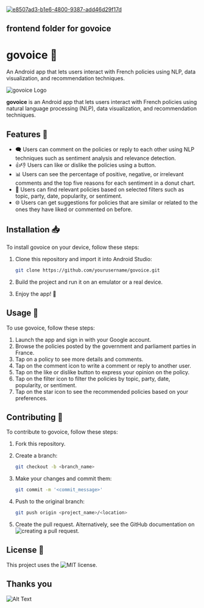 <a href="https://ibb.co/gP6psfn"><img src="https://i.ibb.co/gP6psfn/e8507ad3-b1e6-4800-9387-add46d29f17d.jpg" alt="e8507ad3-b1e6-4800-9387-add46d29f17d" border="0"></a>

## frontend folder for govoice

# govoice 📢 

An Android app that lets users interact with French policies using NLP, data visualization, and recommendation techniques. 


![govoice Logo](https://i.ibb.co/gP6psfn/e8507ad3-b1e6-4800-9387-add46d29f17d.jpg)

**govoice** is an Android app that lets users interact with French policies using natural language processing (NLP), data visualization, and recommendation techniques.

## Features 🌟

- 🗨️ Users can comment on the policies or reply to each other using NLP techniques such as sentiment analysis and relevance detection.
- 👍👎 Users can like or dislike the policies using a button.
- 📊 Users can see the percentage of positive, negative, or irrelevant comments and the top five reasons for each sentiment in a donut chart.
- 🧐 Users can find relevant policies based on selected filters such as topic, party, date, popularity, or sentiment.
- 🌐 Users can get suggestions for policies that are similar or related to the ones they have liked or commented on before.

## Installation 📥

To install govoice on your device, follow these steps:
1. Clone this repository and import it into Android Studio:

   ```bash
   git clone https://github.com/yourusername/govoice.git

2. Build the project and run it on an emulator or a real device.
3. Enjoy the app! 🚀

## Usage 📱
To use govoice, follow these steps:

1. Launch the app and sign in with your Google account.
2. Browse the policies posted by the government and parliament parties in France.
3. Tap on a policy to see more details and comments.
4. Tap on the comment icon to write a comment or reply to another user.
5. Tap on the like or dislike button to express your opinion on the policy.
6. Tap on the filter icon to filter the policies by topic, party, date, popularity, or sentiment.
7. Tap on the star icon to see the recommended policies based on your preferences.

## Contributing 🤝
To contribute to govoice, follow these steps:

1. Fork this repository.

2. Create a branch:
   ```bash
   git checkout -b <branch_name>

3. Make your changes and commit them:

   ```bash
   git commit -m '<commit_message>'

4. Push to the original branch:
   ```bash
   git push origin <project_name>/<location>


5. Create the pull request. Alternatively, see the GitHub documentation on ![creating a pull request](https://docs.github.com/en/pull-requests/collaborating-with-pull-requests/proposing-changes-to-your-work-with-pull-requests/creating-a-pull-request).

## License 📄
This project uses the ![MIT license](https://opensource.org/license/mit/).

## Thanks you 

![Alt Text](https://media.giphy.com/media/vFKqnCdLPNOKc/giphy.gif)
